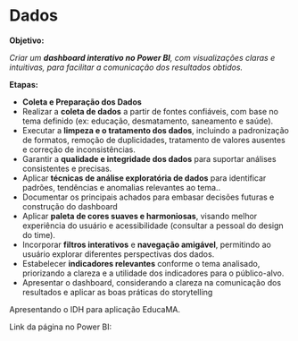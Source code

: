 # Dados
**Objetivo:**

*Criar um **dashboard interativo no Power BI**, com visualizações claras e intuitivas, para facilitar a comunicação dos resultados obtidos.*

**Etapas:**

- **Coleta e Preparação dos Dados**
- Realizar a **coleta de dados** a partir de fontes confiáveis, com base no tema definido (ex: educação, desmatamento, saneamento e saúde).
- Executar a **limpeza e o tratamento dos dados**, incluindo a padronização de formatos, remoção de duplicidades, tratamento de valores ausentes e correção de inconsistências.
- Garantir a **qualidade e integridade dos dados** para suportar análises consistentes e precisas.
- Aplicar **técnicas de análise exploratória de dados** para identificar padrões, tendências e anomalias relevantes ao tema..
- Documentar os principais achados para embasar decisões futuras e construção do dashboard
- Aplicar **paleta de cores suaves e harmoniosas**, visando melhor experiência do usuário e acessibilidade (consultar a pessoal do design do time).
- Incorporar **filtros interativos** e **navegação amigável**, permitindo ao usuário explorar diferentes perspectivas dos dados.
- Estabelecer **indicadores relevantes** conforme o tema analisado, priorizando a clareza e a utilidade dos indicadores para o público-alvo.
- Apresentar o dashboard, considerando a clareza na comunicação dos resultados e aplicar as boas práticas do storytelling

Apresentando o IDH  para aplicação EducaMA.

Link da página  no Power BI:
